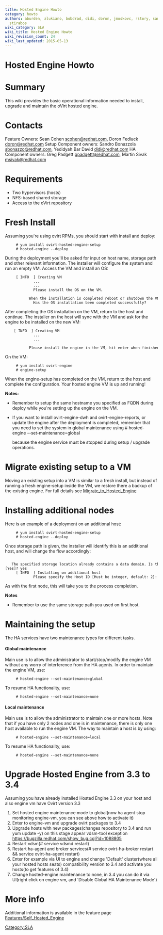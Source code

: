 ```yaml
---
title: Hosted Engine Howto
category: howto
authors: aburden, alukiano, bobdrad, didi, doron, jmoskovc, rstory, sandrobonazzola,
  stirabos
wiki_category: SLA
wiki_title: Hosted Engine Howto
wiki_revision_count: 24
wiki_last_updated: 2015-05-13
---
```


# Hosted Engine Howto

# Summary

This wiki provides the basic operational information needed to install, upgrade and maintain the oVirt hosted engine.

# **Contacts**

Feature Owners:
Sean Cohen <scohen@redhat.com>, Doron Fediuck <doron@redhat.com>
Setup Component owners:
Sandro Bonazzola <sbonazzo@redhat.com>, Yedidyah Bar David <didi@redhat.com>
HA Component owners:
Greg Padgett <gpadgett@redhat.com>, Martin Sivak <msivak@redhat.com>

# **Requirements**

*   Two hypervisors (hosts)
*   NFS-based shared storage
*   Access to the oVirt repository

# **Fresh Install**

Assuming you're using ovirt RPMs, you should start with install and deploy:

         # yum install ovirt-hosted-engine-setup
         # hosted-engine --deploy

During the deployment you'll be asked for input on host name, storage path and other relevant information. The installer will configure the system and run an empty VM. Access the VM and install an OS:

         [ INFO  ] Creating VM
                 ...
                 ...
                 Please install the OS on the VM.
                 When the installation is completed reboot or shutdown the VM: the system will wait until then
                 Has the OS installation been completed successfully?

After completing the OS installation on the VM, return to the host and continue. The installer on the host will sync with the VM and ask for the engine to be installed on the new VM:

        [ INFO  ] Creating VM
                 ...
                 ...
                 Please install the engine in the VM, hit enter when finished.

On the VM:

         # yum install ovirt-engine
         # engine-setup

When the engine-setup has completed on the VM, return to the host and complete the configuration. Your hosted engine VM is up and running!

**Notes:**

*   Remember to setup the same hostname you specified as FQDN during deploy while you're setting up the engine on the VM.
*   If you want to install ovirt-engine-dwh and ovirt-engine-reports, or update the engine after the deployment is completed, remember that you need to set the system in global maintenance using
        # hosted-engine --set-maintenance=global

    because the engine service must be stopped during setup / upgrade operations.

# **Migrate existing setup to a VM**

Moving an existing setup into a VM is similar to a fresh install, but instead of running a fresh engine-setup inside the VM, we restore there a backup of the existing engine. For full details see [Migrate_to_Hosted_Engine](Migrate_to_Hosted_Engine)

# **Installing additional nodes**

Here is an example of a deployment on an additional host:

         # yum install ovirt-hosted-engine-setup
         # hosted-engine --deploy

Once storage path is given, the installer will identify this is an additional host, and will change the flow accordingly:

         The specified storage location already contains a data domain. Is this an additional host setup (Yes, No)[Yes]? yes
         [ INFO  ] Installing on additional host
                 Please specify the Host ID [Must be integer, default: 2]:

As with the first node, this will take you to the process completion.

**Notes**

*   Remember to use the same storage path you used on first host.

# **Maintaining the setup**

The HA services have two maintenance types for different tasks.

#### **Global maintenance**

Main use is to allow the administrator to start/stop/modify the engine VM without any worry of interference from the HA agents.
In order to maintain the engine VM, use:

         # hosted-engine --set-maintenance=global

To resume HA functionality, use:

         # hosted-engine --set-maintenance=none

#### **Local maintenance**

Main use is to allow the administrator to maintain one or more hosts. Note that if you have only 2 nodes and one is in maintenance,
there is only one host available to run the engine VM. The way to maintain a host is by using:

         # hosted-engine --set-maintenance=local

To resume HA functionality, use:

         # hosted-engine --set-maintenance=none

# **Upgrade Hosted Engine from 3.3 to 3.4**

Assuming you have already installed Hosted Engine 3.3 on your host and also engine vm have Ovirt version 3.3

1.  Set hosted engine maintenance mode to global(now ha agent stop monitoring engine-vm, you can see above how to activate it)
2.  Enter to engine-vm and upgrade ovirt packages to 3.4
3.  Upgrade hosts with new packages(changes repository to 3.4 and run yum update -y) on this stage appear vdsm-tool exception <https://bugzilla.redhat.com/show_bug.cgi?id=1088805>
4.  Restart vdsm(# service vdsmd restart)
5.  Restart ha-agent and broker services(# service ovirt-ha-broker restart && service ovirt-ha-agent restart)
6.  Enter for example via UI to engine and change 'Default' cluster(where all your hosted hosts seats) compatibility version to 3.4 and activate you hosts(to get features of 3.4)
7.  Change hosted-engine maintenance to none, in 3.4 you can do it via UI(right click on engine vm, and 'Disable Global HA Maintenance Mode')

# **More info**

Additional information is available in the feature page [Features/Self_Hosted_Engine](Features/Self_Hosted_Engine)

<Category:SLA>
